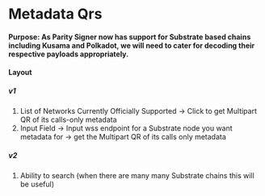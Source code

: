 # Metadata Qrs

#### Purpose: As Parity Signer now has support for Substrate based chains including Kusama and Polkadot, we will need to cater for decoding their respective payloads appropriately.

#### Layout
##### v1
1. List of Networks Currently Officially Supported -> Click to get Multipart QR of its calls-only metadata
2. Input Field -> Input wss endpoint for a Substrate node you want metadata for -> get the Multipart QR of its calls only metadata

##### v2
1. Ability to search (when there are many many Substrate chains this will be useful)


